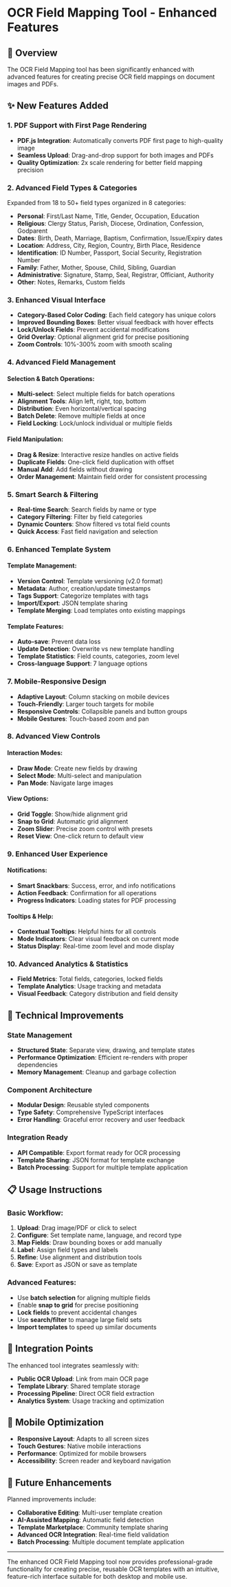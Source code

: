 # OCR Field Mapping Tool - Enhanced Features

## 🎯 Overview
The OCR Field Mapping tool has been significantly enhanced with advanced features for creating precise OCR field mappings on document images and PDFs.

## ✨ New Features Added

### 1. **PDF Support with First Page Rendering**
- **PDF.js Integration**: Automatically converts PDF first page to high-quality image
- **Seamless Upload**: Drag-and-drop support for both images and PDFs
- **Quality Optimization**: 2x scale rendering for better field mapping precision

### 2. **Advanced Field Types & Categories**
Expanded from 18 to 50+ field types organized in 8 categories:

- **Personal**: First/Last Name, Title, Gender, Occupation, Education
- **Religious**: Clergy Status, Parish, Diocese, Ordination, Confession, Godparent
- **Dates**: Birth, Death, Marriage, Baptism, Confirmation, Issue/Expiry dates
- **Location**: Address, City, Region, Country, Birth Place, Residence
- **Identification**: ID Number, Passport, Social Security, Registration Number
- **Family**: Father, Mother, Spouse, Child, Sibling, Guardian
- **Administrative**: Signature, Stamp, Seal, Registrar, Officiant, Authority
- **Other**: Notes, Remarks, Custom fields

### 3. **Enhanced Visual Interface**
- **Category-Based Color Coding**: Each field category has unique colors
- **Improved Bounding Boxes**: Better visual feedback with hover effects
- **Lock/Unlock Fields**: Prevent accidental modifications
- **Grid Overlay**: Optional alignment grid for precise positioning
- **Zoom Controls**: 10%-300% zoom with smooth scaling

### 4. **Advanced Field Management**
#### Selection & Batch Operations:
- **Multi-select**: Select multiple fields for batch operations
- **Alignment Tools**: Align left, right, top, bottom
- **Distribution**: Even horizontal/vertical spacing
- **Batch Delete**: Remove multiple fields at once
- **Field Locking**: Lock/unlock individual or multiple fields

#### Field Manipulation:
- **Drag & Resize**: Interactive resize handles on active fields
- **Duplicate Fields**: One-click field duplication with offset
- **Manual Add**: Add fields without drawing
- **Order Management**: Maintain field order for consistent processing

### 5. **Smart Search & Filtering**
- **Real-time Search**: Search fields by name or type
- **Category Filtering**: Filter by field categories
- **Dynamic Counters**: Show filtered vs total field counts
- **Quick Access**: Fast field navigation and selection

### 6. **Enhanced Template System**
#### Template Management:
- **Version Control**: Template versioning (v2.0 format)
- **Metadata**: Author, creation/update timestamps
- **Tags Support**: Categorize templates with tags
- **Import/Export**: JSON template sharing
- **Template Merging**: Load templates onto existing mappings

#### Template Features:
- **Auto-save**: Prevent data loss
- **Update Detection**: Overwrite vs new template handling
- **Template Statistics**: Field counts, categories, zoom level
- **Cross-language Support**: 7 language options

### 7. **Mobile-Responsive Design**
- **Adaptive Layout**: Column stacking on mobile devices
- **Touch-Friendly**: Larger touch targets for mobile
- **Responsive Controls**: Collapsible panels and button groups
- **Mobile Gestures**: Touch-based zoom and pan

### 8. **Advanced View Controls**
#### Interaction Modes:
- **Draw Mode**: Create new fields by drawing
- **Select Mode**: Multi-select and manipulation
- **Pan Mode**: Navigate large images

#### View Options:
- **Grid Toggle**: Show/hide alignment grid
- **Snap to Grid**: Automatic grid alignment
- **Zoom Slider**: Precise zoom control with presets
- **Reset View**: One-click return to default view

### 9. **Enhanced User Experience**
#### Notifications:
- **Smart Snackbars**: Success, error, and info notifications
- **Action Feedback**: Confirmation for all operations
- **Progress Indicators**: Loading states for PDF processing

#### Tooltips & Help:
- **Contextual Tooltips**: Helpful hints for all controls
- **Mode Indicators**: Clear visual feedback on current mode
- **Status Display**: Real-time zoom level and mode display

### 10. **Advanced Analytics & Statistics**
- **Field Metrics**: Total fields, categories, locked fields
- **Template Analytics**: Usage tracking and metadata
- **Visual Feedback**: Category distribution and field density

## 🔧 Technical Improvements

### State Management
- **Structured State**: Separate view, drawing, and template states
- **Performance Optimization**: Efficient re-renders with proper dependencies
- **Memory Management**: Cleanup and garbage collection

### Component Architecture
- **Modular Design**: Reusable styled components
- **Type Safety**: Comprehensive TypeScript interfaces
- **Error Handling**: Graceful error recovery and user feedback

### Integration Ready
- **API Compatible**: Export format ready for OCR processing
- **Template Sharing**: JSON format for template exchange
- **Batch Processing**: Support for multiple template application

## 📋 Usage Instructions

### Basic Workflow:
1. **Upload**: Drag image/PDF or click to select
2. **Configure**: Set template name, language, and record type
3. **Map Fields**: Draw bounding boxes or add manually
4. **Label**: Assign field types and labels
5. **Refine**: Use alignment and distribution tools
6. **Save**: Export as JSON or save as template

### Advanced Features:
- Use **batch selection** for aligning multiple fields
- Enable **snap to grid** for precise positioning
- **Lock fields** to prevent accidental changes
- Use **search/filter** to manage large field sets
- **Import templates** to speed up similar documents

## 🚀 Integration Points

The enhanced tool integrates seamlessly with:
- **Public OCR Upload**: Link from main OCR page
- **Template Library**: Shared template storage
- **Processing Pipeline**: Direct OCR field extraction
- **Analytics System**: Usage tracking and optimization

## 📱 Mobile Optimization

- **Responsive Layout**: Adapts to all screen sizes
- **Touch Gestures**: Native mobile interactions
- **Performance**: Optimized for mobile browsers
- **Accessibility**: Screen reader and keyboard navigation

## 🔮 Future Enhancements

Planned improvements include:
- **Collaborative Editing**: Multi-user template creation
- **AI-Assisted Mapping**: Automatic field detection
- **Template Marketplace**: Community template sharing
- **Advanced OCR Integration**: Real-time field validation
- **Batch Processing**: Multiple document template application

---

The enhanced OCR Field Mapping tool now provides professional-grade functionality for creating precise, reusable OCR templates with an intuitive, feature-rich interface suitable for both desktop and mobile use.
